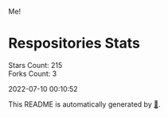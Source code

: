 Me!

# Respositories Stats
Stars Count: 215  
Forks Count: 3

2022-07-10 00:10:52  

This README is automatically generated by [🐰](https://github.com/rnitta/rnitta).
